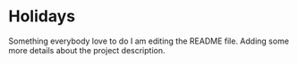 # Holidays
Something everybody love to do
I am editing the README file. Adding some more details about the project description.
